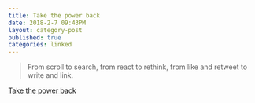 ```yaml
---
title: Take the power back
date: 2018-2-7 09:43PM
layout: category-post
published: true
categories: linked
---
```


> From scroll to search, from react to rethink, from like and retweet to write and link.

[Take the power back](https://ia.net/topics/take-the-power-back/)

